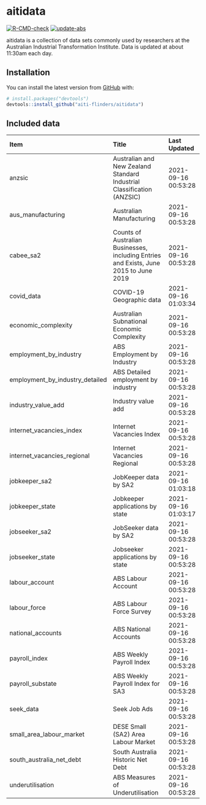 
<!-- README.md is generated from README.Rmd. Please edit that file -->

# aitidata

<!-- badges: start -->

[![R-CMD-check](https://github.com/aiti-flinders/aitidata/actions/workflows/R-CMD-check.yaml/badge.svg)](https://github.com/aiti-flinders/aitidata/actions/workflows/R-CMD-check.yaml)
[![update-abs](https://github.com/aiti-flinders/aitidata/workflows/update-abs/badge.svg)](https://github.com/aiti-flinders/aitidata/actions)
<!-- badges: end -->

aitidata is a collection of data sets commonly used by researchers at
the Australian Industrial Transformation Institute. Data is updated at
about 11:30am each day.

## Installation

You can install the latest version from [GitHub](https://github.com/)
with:

``` r
# install.packages("devtools")
devtools::install_github("aiti-flinders/aitidata")
```

## Included data

| Item                               | Title                                                                                 | Last Updated        |
| :--------------------------------- | :------------------------------------------------------------------------------------ | :------------------ |
| anzsic                             | Australian and New Zealand Standard Industrial Classification (ANZSIC)                | 2021-09-16 00:53:28 |
| aus\_manufacturing                 | Australian Manufacturing                                                              | 2021-09-16 00:53:28 |
| cabee\_sa2                         | Counts of Australian Businesses, including Entries and Exists, June 2015 to June 2019 | 2021-09-16 00:53:28 |
| covid\_data                        | COVID-19 Geographic data                                                              | 2021-09-16 01:03:34 |
| economic\_complexity               | Australian Subnational Economic Complexity                                            | 2021-09-16 00:53:28 |
| employment\_by\_industry           | ABS Employment by Industry                                                            | 2021-09-16 00:53:28 |
| employment\_by\_industry\_detailed | ABS Detailed employment by industry                                                   | 2021-09-16 00:53:28 |
| industry\_value\_add               | Industry value add                                                                    | 2021-09-16 00:53:28 |
| internet\_vacancies\_index         | Internet Vacancies Index                                                              | 2021-09-16 00:53:28 |
| internet\_vacancies\_regional      | Internet Vacancies Regional                                                           | 2021-09-16 00:53:28 |
| jobkeeper\_sa2                     | JobKeeper data by SA2                                                                 | 2021-09-16 01:03:18 |
| jobkeeper\_state                   | Jobkeeper applications by state                                                       | 2021-09-16 01:03:17 |
| jobseeker\_sa2                     | JobSeeker data by SA2                                                                 | 2021-09-16 00:53:28 |
| jobseeker\_state                   | Jobseeker applications by state                                                       | 2021-09-16 00:53:28 |
| labour\_account                    | ABS Labour Account                                                                    | 2021-09-16 00:53:28 |
| labour\_force                      | ABS Labour Force Survey                                                               | 2021-09-16 00:53:28 |
| national\_accounts                 | ABS National Accounts                                                                 | 2021-09-16 00:53:28 |
| payroll\_index                     | ABS Weekly Payroll Index                                                              | 2021-09-16 00:53:28 |
| payroll\_substate                  | ABS Weekly Payroll Index for SA3                                                      | 2021-09-16 00:53:28 |
| seek\_data                         | Seek Job Ads                                                                          | 2021-09-16 00:53:28 |
| small\_area\_labour\_market        | DESE Small (SA2) Area Labour Market                                                   | 2021-09-16 00:53:28 |
| south\_australia\_net\_debt        | South Australia Historic Net Debt                                                     | 2021-09-16 00:53:28 |
| underutilisation                   | ABS Measures of Underutilisation                                                      | 2021-09-16 00:53:28 |
